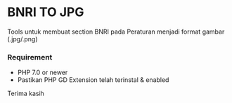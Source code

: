 # BNRI TO JPG

Tools untuk membuat section BNRI pada Peraturan menjadi format gambar (.jpg/.png)

### Requirement
<ul>
  <li>PHP 7.0 or newer</li>
  <li>Pastikan PHP GD Extension telah terinstal & enabled</li>
</ul>

Terima kasih


